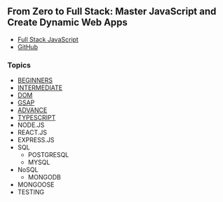 ## From Zero to Full Stack: Master JavaScript and Create Dynamic Web Apps

- [Full Stack JavaScript](https://www.youtube.com/watch?v=H3XIJYEPdus)
- [GitHub](https://github.com/HuXn-WebDev/Zero-To-FullStack-JS-Course)

### Topics

- [BEGINNERS](01.beginner/)
- [INTERMEDIATE](02.intermediate/)
- [DOM](03.dom/)
- [GSAP](04.gsap/)
- [ADVANCE](05.advance/)
- [TYPESCRIPT](06.typescript/)
- NODE.JS
- REACT.JS
- EXPRESS.JS
- SQL
  - POSTGRESQL
  - MYSQL
- NoSQL
  - MONGODB
- MONGOOSE
- TESTING
